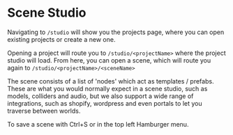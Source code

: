 # Scene Studio

Navigating to `/studio` will show you the projects page, where you can open existing projects or create a new one.

Opening a project will route you to `/studio/<projectName>` where the project studio will load. From here, you can open a scene, which will route you again to `/studio/<projectName>/<sceneName>`

The scene consists of a list of 'nodes' which act as templates / prefabs. These are what you would normally expect in a scene studio, such as models, colliders and audio, but we also support a wide range of integrations, such as shopify, wordpress and even portals to let you traverse between worlds.

To save a scene with Ctrl+S or in the top left Hamburger menu.
